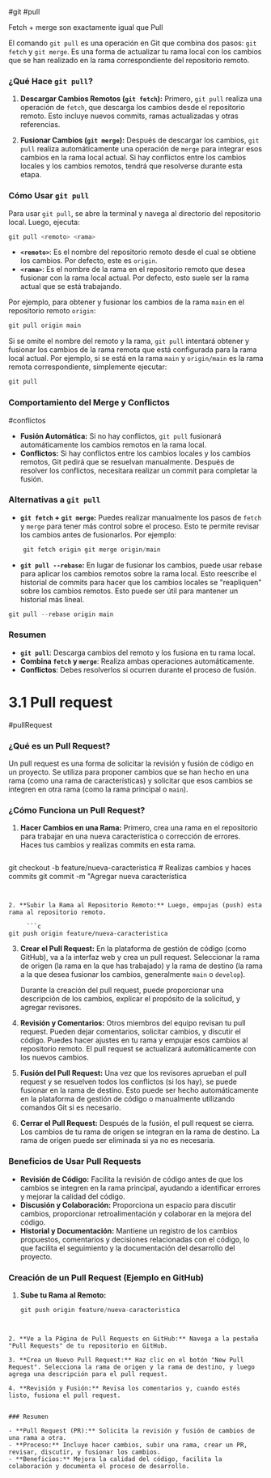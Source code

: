 #git #pull 

Fetch + merge son exactamente igual que Pull

El comando `git pull` es una operación en Git que combina dos pasos: `git fetch` y `git merge`. Es una forma de actualizar tu rama local con los cambios que se han realizado en la rama correspondiente del repositorio remoto.

### ¿Qué Hace `git pull`?

1. **Descargar Cambios Remotos (`git fetch`):** Primero, `git pull` realiza una operación de `fetch`, que descarga los cambios desde el repositorio remoto. Esto incluye nuevos commits, ramas actualizadas y otras referencias.
    
2. **Fusionar Cambios (`git merge`):** Después de descargar los cambios, `git pull` realiza automáticamente una operación de `merge` para integrar esos cambios en la rama local actual. Si hay conflictos entre los cambios locales y los cambios remotos, tendrá que resolverse  durante esta etapa.
    

### Cómo Usar `git pull`

Para usar `git pull`,  se abre la terminal y navega al directorio del repositorio local. Luego, ejecuta:

```c
git pull <remoto> <rama>
```



- **`<remoto>`**: Es el nombre del repositorio remoto desde el cual se obtiene los cambios. Por defecto, este es `origin`.
- **`<rama>`**: Es el nombre de la rama en el repositorio remoto que desea fusionar con la rama local actual. Por defecto, esto suele ser la rama actual que  se está trabajando.

Por ejemplo, para obtener y fusionar los cambios de la rama `main` en el repositorio remoto `origin`:

```c
git pull origin main
```


Si se omite el nombre del remoto y la rama, `git pull` intentará obtener y fusionar los cambios de la rama remota que está configurada para la  rama local actual. Por ejemplo, si se está en la rama `main` y `origin/main` es la rama remota correspondiente, simplemente ejecutar:
```c
git pull
```


### Comportamiento del Merge y Conflictos
#conflictos 
- **Fusión Automática:** Si no hay conflictos, `git pull` fusionará automáticamente los cambios remotos en la rama local.
- **Conflictos:** Si hay conflictos entre los cambios locales y los cambios remotos, Git  pedirá que se resuelvan manualmente. Después de resolver los conflictos, necesitara  realizar un commit para completar la fusión.

### Alternativas a `git pull`

- **`git fetch` + `git merge`:** Puedes realizar manualmente los pasos de `fetch` y `merge` para tener más control sobre el proceso. Esto te permite revisar los cambios antes de fusionarlos. Por ejemplo:
```c
    git fetch origin git merge origin/main
```
        
    
- **`git pull --rebase`:** En lugar de fusionar los cambios, puede usar rebase para aplicar los cambios remotos sobre la rama local. Esto reescribe el historial de commits para hacer que los cambios locales se "reapliquen" sobre los cambios remotos. Esto puede ser útil para mantener un historial más lineal.
    
```c
git pull --rebase origin main
```   
    
    
### Resumen

- **`git pull`**: Descarga cambios del remoto y los fusiona en tu rama local.
- **Combina `fetch` y `merge`**: Realiza ambas operaciones automáticamente.
- **Conflictos**: Debes resolverlos si ocurren durante el proceso de fusión.



# 3.1 Pull request

#pullRequest  

### ¿Qué es un Pull Request?

Un pull request es una forma de solicitar la revisión y fusión de código en un proyecto. Se utiliza para proponer cambios que se han hecho en una rama (como una rama de características) y solicitar que esos cambios se integren en otra rama (como la rama principal o `main`).

### ¿Cómo Funciona un Pull Request?

1. **Hacer Cambios en una Rama:** Primero, crea una rama en el repositorio para trabajar en una nueva característica o corrección de errores. Haces tus cambios y realizas commits en esta rama.
    
     ```c
git checkout -b feature/nueva-caracteristica # Realizas cambios y haces commits git commit -m "Agregar nueva característica
```    
    
    
2. **Subir la Rama al Repositorio Remoto:** Luego, empujas (push) esta rama al repositorio remoto.
    
     ```c
git push origin feature/nueva-caracteristica
```
    
    
3. **Crear el Pull Request:** En la plataforma de gestión de código (como GitHub), va a la interfaz web y crea un pull request. Seleccionar la rama de origen (la rama en la que has trabajado) y la rama de destino (la rama a la que desea fusionar los cambios, generalmente `main` o `develop`).
    
    Durante la creación del pull request, puede proporcionar una descripción de los cambios, explicar el propósito de la solicitud, y agregar revisores.
    
4. **Revisión y Comentarios:** Otros miembros del equipo revisan tu pull request. Pueden dejar comentarios, solicitar cambios, y discutir el código. Puedes hacer ajustes en tu rama y empujar esos cambios al repositorio remoto. El pull request se actualizará automáticamente con los nuevos cambios.
    
5. **Fusión del Pull Request:** Una vez que los revisores aprueban el pull request y se resuelven todos los conflictos (si los hay), se puede fusionar en la rama de destino. Esto puede ser hecho automáticamente en la plataforma de gestión de código o manualmente utilizando comandos Git si es necesario.
    
6. **Cerrar el Pull Request:** Después de la fusión, el pull request se cierra. Los cambios de tu rama de origen se integran en la rama de destino. La rama de origen puede ser eliminada si ya no es necesaria.
    

### Beneficios de Usar Pull Requests

- **Revisión de Código:** Facilita la revisión de código antes de que los cambios se integren en la rama principal, ayudando a identificar errores y mejorar la calidad del código.
- **Discusión y Colaboración:** Proporciona un espacio para discutir cambios, proporcionar retroalimentación y colaborar en la mejora del código.
- **Historial y Documentación:** Mantiene un registro de los cambios propuestos, comentarios y decisiones relacionadas con el código, lo que facilita el seguimiento y la documentación del desarrollo del proyecto.

### Creación de un Pull Request (Ejemplo en GitHub)

1. **Sube tu Rama al Remoto:**
    
     ```c
     git push origin feature/nueva-caracteristica
```
    
    
2. **Ve a la Página de Pull Requests en GitHub:** Navega a la pestaña "Pull Requests" de tu repositorio en GitHub.
    
3. **Crea un Nuevo Pull Request:** Haz clic en el botón "New Pull Request". Selecciona la rama de origen y la rama de destino, y luego agrega una descripción para el pull request.
    
4. **Revisión y Fusión:** Revisa los comentarios y, cuando estés listo, fusiona el pull request.
    

### Resumen

- **Pull Request (PR):** Solicita la revisión y fusión de cambios de una rama a otra.
- **Proceso:** Incluye hacer cambios, subir una rama, crear un PR, revisar, discutir, y fusionar los cambios.
- **Beneficios:** Mejora la calidad del código, facilita la colaboración y documenta el proceso de desarrollo.
